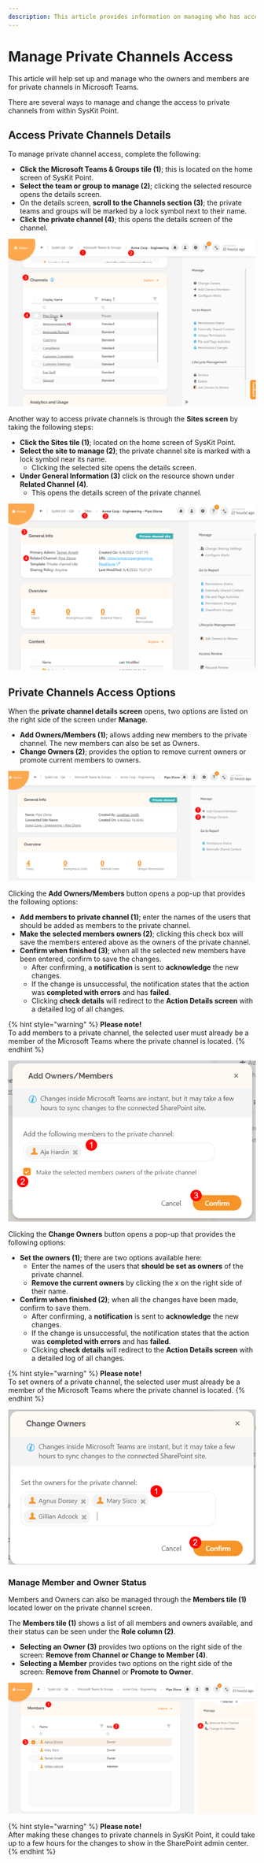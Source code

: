 ```yaml
---
description: This article provides information on managing who has access or is an owner of private channels in Microsoft Teams.
---
```


# Manage Private Channels Access

This article will help set up and manage who the owners and members are for private channels in Microsoft Teams. 

There are several ways to manage and change the access to private channels from within SysKit Point.

## Access Private Channels Details 

To manage private channel access, complete the following: 

* **Click the Microsoft Teams & Groups tile (1)**; this is located on the home screen of SysKit Point. 
* **Select the team or group to manage (2)**; clicking the selected resource opens the details screen.
* On the details screen, **scroll to the Channels section (3)**; the private teams and groups will be marked by a lock symbol next to their name. 
* **Click the private channel (4)**; this opens the details screen of the channel.

![Private Channels Access - Microsoft Teams & Groups](../.gitbook/assets/manage-private-channels_teams-and-groups-access.png)

Another way to access private channels is through the **Sites screen** by taking the following steps:

* **Click the Sites tile (1)**; located on the home screen of SysKit Point. 
* **Select the site to manage (2)**; the private channel site is marked with a lock symbol near its name. 
  * Clicking the selected site opens the details screen.
* **Under General Information (3)** click on the resource shown under **Related Channel (4)**.  
  * This opens the details screen of the private channel.

  
![Private Channels Access - Sites](../.gitbook/assets/manage-private-channels_sites-access.png)

## Private Channels Access Options

When the **private channel details screen** opens, two options are listed on the right side of the screen under **Manage**.

 * **Add Owners/Members (1)**; allows adding new members to the private channel. The new members can also be set as Owners.
 * **Change Owners (2)**; provides the option to remove current owners or promote current members to owners. 

 ![Manage Private Channels - Options Panel](../.gitbook/assets/manage-private-channels_options-side.png)

Clicking the **Add Owners/Members** button opens a pop-up that provides the following options: 

 * **Add members to private channel (1)**; enter the names of the users that should be added as members to the private channel.
 * **Make the selected members owners (2)**; clicking this check box will save the members entered above as the owners of the private channel. 
 * **Confirm when finished (3)**; when all the selected new members have been entered, confirm to save the changes. 
   * After confirming, a **notification** is sent to **acknowledge** the new changes. 
   * If the change is unsuccessful, the notification states that the action was **completed with errors** and has **failed**. 
   * Clicking **check details** will redirect to the **Action Details screen** with a detailed log of all changes. 

  {% hint style="warning" %}
**Please note!**  
To add members to a private channel, the selected user must already be a member of the Microsoft Teams where the private channel is located. 
{% endhint %}

 ![Manage Private Channels - Add Owners/Members options](../.gitbook/assets/manage-private-channels_add-owners-members.png)

Clicking the **Change Owners** button opens a pop-up that provides the following options: 

 * **Set the owners (1)**; there are two options available here: 
   * Enter the names of the users that **should be set as owners** of the private channel.
   * **Remove the current owners** by clicking the x on the right side of their name. 
 * **Confirm when finished (2)**; when all the changes have been made, confirm to save them. 
   * After confirming, a **notification** is sent to **acknowledge** the new changes. 
   * If the change is unsuccessful, the notification states that the action was **completed with errors** and has **failed**. 
   * Clicking **check details** will redirect to the **Action Details screen** with a detailed log of all changes. 

  {% hint style="warning" %}
**Please note!**  
To set owners of a private channel, the selected user must already be a member of the Microsoft Teams where the private channel is located. 
{% endhint %}

 ![Manage Private Channels - Change Owners options](../.gitbook/assets/manage-private-channels_change-owners.png)


### Manage Member and Owner Status

Members and Owners can also be managed through the **Members tile (1)** located lower on the private channel screen. 

The **Members tile (1)** shows a list of all members and owners available, and their status can be seen under the **Role column (2)**.
  * **Selecting an Owner (3)** provides two options on the right side of the screen: **Remove from Channel or Change to Member (4)**.
  * **Selecting a Member** provides two options on the right side of the screen: **Remove from Channel** or **Promote to Owner**.

 ![Manage Private Channels - Members Tile](../.gitbook/assets/manage-private-channels_members-tile.png)

  {% hint style="warning" %}
**Please note!**  
After making these changes to private channels in SysKit Point, it could take up to a few hours for the changes to show in the SharePoint admin center.
{% endhint %}